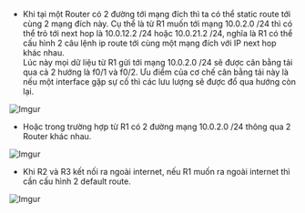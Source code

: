 - Khi tại một Router có 2 đường tới mạng đích thì ta có thể static route tới cùng 2 mạng đích này. Cụ thể là từ R1 muốn tới mạng 10.0.2.0 /24 thì có thể trỏ tới next hop là 10.0.12.2 /24 hoặc 10.0.21.2 /24, nghĩa là R1 có thể cấu hình 2 câu lệnh ip route tới cùng một mạng đích với IP next hop khác nhau. <br/> 
Lúc này mọi dữ liệu từ R1 gửi tới mạng 10.0.2.0 /24 sẽ được cân bằng tải qua cả 2 hướng là f0/1 và f0/2. Ưu điểm của cơ chế cân bằng tải này là nếu một interface gặp sự cố thì các lưu lượng sẽ được đổ qua hướng còn lại.

![Imgur](https://i.imgur.com/faTaTfo.png)

- Hoặc trong trường hợp từ R1 có 2 đường mạng 10.0.2.0 /24 thông qua 2 Router khác nhau.

![Imgur](https://i.imgur.com/UYO2Wd6.png)

- Khi R2 và R3 kết nối ra ngoài internet, nếu R1 muốn ra ngoài internet thì cần cấu hình 2 default route.

![Imgur](https://i.imgur.com/YQWd9Ry.png)

